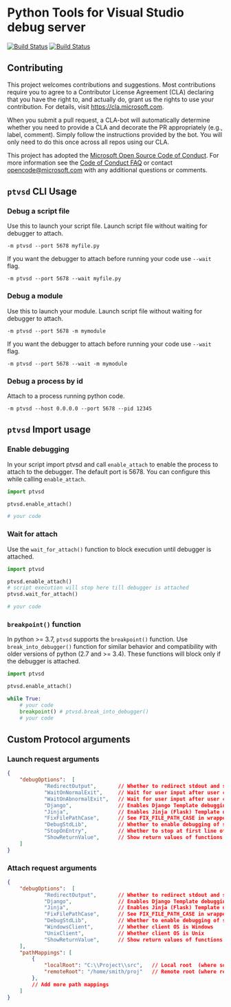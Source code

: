 # Python Tools for Visual Studio debug server

[![Build Status](https://ptvsd.visualstudio.com/_apis/public/build/definitions/557bd35a-f98d-4c49-9bc9-c7d548f78e4d/1/badge)](https://ptvsd.visualstudio.com/ptvsd/ptvsd%20Team/_build/index?definitionId=1)
[![Build Status](https://travis-ci.org/Microsoft/ptvsd.svg?branch=master)](https://travis-ci.org/Microsoft/ptvsd)

## Contributing

This project welcomes contributions and suggestions.  Most contributions require you to agree to a
Contributor License Agreement (CLA) declaring that you have the right to, and actually do, grant us
the rights to use your contribution. For details, visit https://cla.microsoft.com.

When you submit a pull request, a CLA-bot will automatically determine whether you need to provide
a CLA and decorate the PR appropriately (e.g., label, comment). Simply follow the instructions
provided by the bot. You will only need to do this once across all repos using our CLA.

This project has adopted the [Microsoft Open Source Code of Conduct](https://opensource.microsoft.com/codeofconduct/).
For more information see the [Code of Conduct FAQ](https://opensource.microsoft.com/codeofconduct/faq/) or
contact [opencode@microsoft.com](mailto:opencode@microsoft.com) with any additional questions or comments.

## `ptvsd` CLI Usage
### Debug a script file
Use this to launch your script file. Launch script file without waiting for debugger to attach.
```console
-m ptvsd --port 5678 myfile.py
```
If you want the debugger to attach before running your code use `--wait` flag.
```console
-m ptvsd --port 5678 --wait myfile.py
```

### Debug a module
Use this to launch your module. Launch script file without waiting for debugger to attach.
```console
-m ptvsd --port 5678 -m mymodule
```
If you want the debugger to attach before running your code use `--wait` flag.
```console
-m ptvsd --port 5678 --wait -m mymodule
```

### Debug a process by id
Attach to a process running python code.
```console
-m ptvsd --host 0.0.0.0 --port 5678 --pid 12345
```

## `ptvsd` Import usage
### Enable debugging
In your script import ptvsd and call `enable_attach` to enable the process to attach to the debugger. The default port is 5678. You can configure this while calling `enable_attach`. 
```python
import ptvsd

ptvsd.enable_attach()

# your code
```
### Wait for attach
Use the `wait_for_attach()` function to block execution until debugger is attached.
```python
import ptvsd

ptvsd.enable_attach()
# script execution will stop here till debugger is attached
ptvsd.wait_for_attach()

# your code
```

### `breakpoint()` function
In python >= 3.7, `ptvsd` supports the `breakpoint()` function. Use `break_into_debugger()` function for similar behavior and compatibility with older versions of python (2.7 and >= 3.4). These functions will block only if the debugger is attached.
```python
import ptvsd

ptvsd.enable_attach()

while True:
    # your code
    breakpoint() # ptvsd.break_into_debugger()
    # your code
```

## Custom Protocol arguments
### Launch request arguments
```json
{
    "debugOptions":  [
            "RedirectOutput",       // Whether to redirect stdout and stderr (see pydevd_comm.CMD_REDIRECT_OUTPUT)
            "WaitOnNormalExit",     // Wait for user input after user code exits normally
            "WaitOnAbnormalExit",   // Wait for user input after user code exits with error
            "Django",               // Enables Django Template debugging
            "Jinja",                // Enables Jinja (Flask) Template debugging
            "FixFilePathCase",      // See FIX_FILE_PATH_CASE in wrapper.py
            "DebugStdLib",          // Whether to enable debugging of standard library functions
            "StopOnEntry",          // Whether to stop at first line of user code
            "ShowReturnValue",      // Show return values of functions
    ]
}
```

### Attach request arguments
```json
{
    "debugOptions":  [
            "RedirectOutput",       // Whether to redirect stdout and stderr (see pydevd_comm.CMD_REDIRECT_OUTPUT)
            "Django",               // Enables Django Template debugging
            "Jinja",                // Enables Jinja (Flask) Template debugging
            "FixFilePathCase",      // See FIX_FILE_PATH_CASE in wrapper.py
            "DebugStdLib",          // Whether to enable debugging of standard library functions
            "WindowsClient",        // Whether client OS is Windows
            "UnixClient",           // Whether client OS is Unix
            "ShowReturnValue",      // Show return values of functions
    ],
    "pathMappings": [
        {
            "localRoot": "C:\\Project\\src",   // Local root  (where source and debugger running)
            "remoteRoot": "/home/smith/proj"   // Remote root (where remote code is running)
        },
        // Add more path mappings
    ]
}
```
